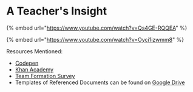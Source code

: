 # A Teacher's Insight

{% embed url="https://www.youtube.com/watch?v=Qs4GE-RQQEA" %}

{% embed url="https://www.youtube.com/watch?v=Oyci1izwmm8" %}

Resources Mentioned:

* [Codepen](https://codepen.io/)
* [Khan Academy](https://www.khanacademy.org/)
* [Team Formation Survey](https://forms.gle/WLYLcC2A8c13CuvV7)
* Templates of Referenced Documents can be found on [Google Drive](https://drive.google.com/drive/folders/1Nrld3kQRgsxm2J173ANdN0lNNCrbPhh4)

